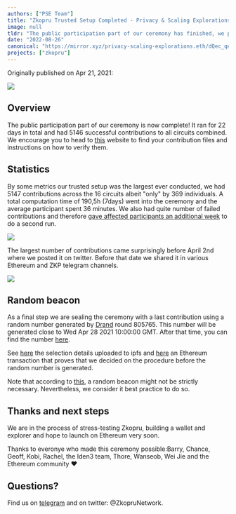 ```yaml
---
authors: ["PSE Team"]
title: "Zkopru Trusted Setup Completed - Privacy & Scaling Explorations"
image: null
tldr: "The public participation part of our ceremony has finished, we provide verification details, stats and announce a random beacon"
date: "2022-08-26"
canonical: "https://mirror.xyz/privacy-scaling-explorations.eth/dQec_qe4VOcKoVH9OH42Ef9WuSqyAJ6S40jRrZ_Mw7g"
projects: ["zkopru"]
---
```


Originally published on Apr 21, 2021:

![](https://miro.medium.com/max/800/1*gMaocyEjDLJjGXygZ_xfYA.png)

## **Overview**

The public participation part of our ceremony is now complete! It ran for 22 days in total and had 5146 successful contributions to all circuits combined. We encourage you to head to [this](https://storage.googleapis.com/zkopru-mpc-files/index.html) website to find your contribution files and instructions on how to verify them.

## **Statistics**

By some metrics our trusted setup was the largest ever conducted, we had 5147 contributions across the 16 circuits albeit "only" by 369 individuals. A total computation time of 190,5h (7days) went into the ceremony and the average participant spent 36 minutes. We also had quite number of failed contributions and therefore [gave affected participants an additional week](https://thore-hildebrandt.medium.com/zkopru-ceremony-final-call-and-failed-contributions-5a787cb4885e) to do a second run.

![](https://miro.medium.com/max/916/1*FZtgLoyw52l_fC-YGxyX8g.png)

The largest number of contributions came surprisingly before April 2nd where we posted it on twitter. Before that date we shared it in various Ethereum and ZKP telegram channels.

![](https://miro.medium.com/max/1046/1*V39MuaZXu3bhVRR-tnVJmw.png)

## **Random beacon**

As a final step we are sealing the ceremony with a last contribution using a random number generated by [Drand](https://drand.love/) round 805765. This number will be generated close to Wed Apr 28 2021 10:00:00 GMT. After that time, you can find the number [here](https://drand.cloudflare.com/public/805765).

See [here](https://gateway.pinata.cloud/ipfs/QmYeACjxL4woX9a1SvN6msg1BuKP69oJ5t4KFq5BMDK5NJ) the selection details uploaded to ipfs and [here](https://etherscan.io/tx/0xbe0a7768542e35f44fb1d8658209c94ebdf3604c141429943e9e5ebedf366cc0) an Ethereum transaction that proves that we decided on the procedure before the random number is generated.

Note that according to [this](https://electriccoin.co/blog/reinforcing-the-security-of-the-sapling-mpc/), a random beacon might not be strictly necessary. Nevertheless, we consider it best practice to do so.

## **Thanks and next steps**

We are in the process of stress-testing Zkopru, building a wallet and explorer and hope to launch on Ethereum very soon.

Thanks to everonye who made this ceremony possible:Barry, Chance, Geoff, Kobi, Rachel, the Iden3 team, Thore, Wanseob, Wei Jie and the Ethereum community ❤

## Questions?

Find us on [telegram](https://t.me/zkopru) and on twitter: @ZkopruNetwork.
